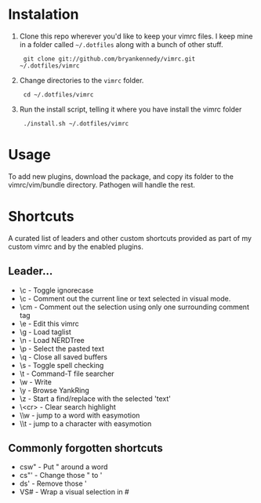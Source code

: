 # Instalation
1. Clone this repo wherever you'd like to keep your vimrc files. I keep mine in a folder called `~/.dotfiles` along with a bunch of other stuff.

        git clone git://github.com/bryankennedy/vimrc.git ~/.dotfiles/vimrc

1. Change directories to the `vimrc` folder.

        cd ~/.dotfiles/vimrc

1. Run the install script, telling it where you have install the vimrc folder

        ./install.sh ~/.dotfiles/vimrc

# Usage
To add new plugins, download the package, and copy its folder to the vimrc/vim/bundle directory. Pathogen will handle the rest.

# Shortcuts
A curated list of leaders and other custom shortcuts provided as part of my custom vimrc and by the enabled plugins.

## Leader...
* \c - Toggle ignorecase
* \c<space> - Comment out the current line or text selected in visual mode.
* \cm - Comment out the selection using only one surrounding comment tag
* \e - Edit this vimrc
* \g - Load taglist
* \n - Load NERDTree
* \p - Select the pasted text
* \q - Close all saved buffers
* \s - Toggle spell checking
* \t - Command-T file searcher
* \w - Write
* \y - Browse YankRing
* \z - Start a find/replace with the selected 'text'
* \\\<cr> - Clear search highlight
* \\\w - jump to a word with easymotion
* \\\t - jump to a character with easymotion

## Commonly forgotten shortcuts
* csw" - Put " around a word
* cs"' - Change those " to '
* ds' - Remove those '
* VS# - Wrap a visual selection in #
